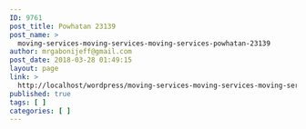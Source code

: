 ```yaml
---
ID: 9761
post_title: Powhatan 23139
post_name: >
  moving-services-moving-services-moving-services-powhatan-23139
author: mrgabonijeff@gmail.com
post_date: 2018-03-28 01:49:15
layout: page
link: >
  http://localhost/wordpress/moving-services-moving-services-moving-services-powhatan-23139/
published: true
tags: [ ]
categories: [ ]
---
```

